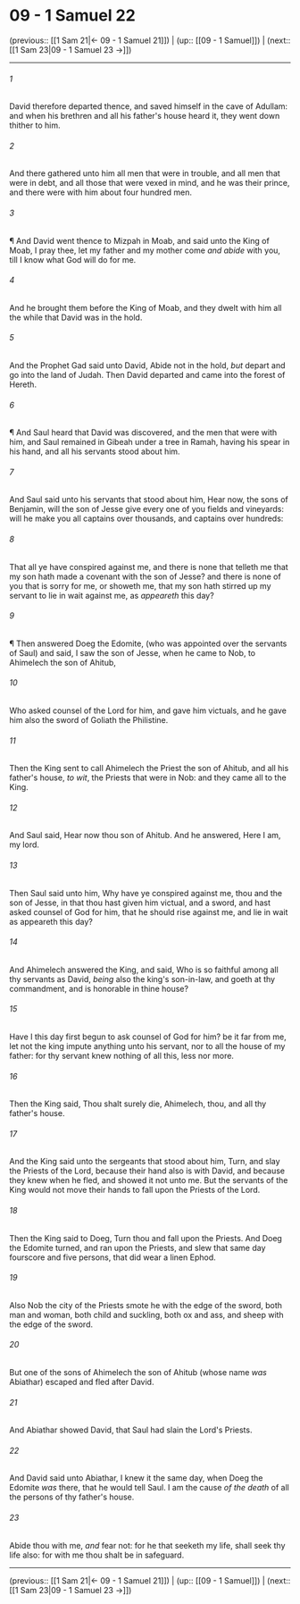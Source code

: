 # 09 - 1 Samuel 22

(previous:: [[1 Sam 21|← 09 - 1 Samuel 21]]) | (up:: [[09 - 1 Samuel]]) | (next:: [[1 Sam 23|09 - 1 Samuel 23 →]])

***


###### 1 
David therefore departed thence, and saved himself in the cave of Adullam: and when his brethren and all his father's house heard it, they went down thither to him. 

###### 2 
And there gathered unto him all men that were in trouble, and all men that were in debt, and all those that were vexed in mind, and he was their prince, and there were with him about four hundred men. 

###### 3 
¶ And David went thence to Mizpah in Moab, and said unto the King of Moab, I pray thee, let my father and my mother come _and abide_ with you, till I know what God will do for me. 

###### 4 
And he brought them before the King of Moab, and they dwelt with him all the while that David was in the hold. 

###### 5 
And the Prophet Gad said unto David, Abide not in the hold, _but_ depart and go into the land of Judah. Then David departed and came into the forest of Hereth. 

###### 6 
¶ And Saul heard that David was discovered, and the men that were with him, and Saul remained in Gibeah under a tree in Ramah, having his spear in his hand, and all his servants stood about him. 

###### 7 
And Saul said unto his servants that stood about him, Hear now, the sons of Benjamin, will the son of Jesse give every one of you fields and vineyards: will he make you all captains over thousands, and captains over hundreds: 

###### 8 
That all ye have conspired against me, and there is none that telleth me that my son hath made a covenant with the son of Jesse? and there is none of you that is sorry for me, or showeth me, that my son hath stirred up my servant to lie in wait against me, as _appeareth_ this day? 

###### 9 
¶ Then answered Doeg the Edomite, (who was appointed over the servants of Saul) and said, I saw the son of Jesse, when he came to Nob, to Ahimelech the son of Ahitub, 

###### 10 
Who asked counsel of the Lord for him, and gave him victuals, and he gave him also the sword of Goliath the Philistine. 

###### 11 
Then the King sent to call Ahimelech the Priest the son of Ahitub, and all his father's house, _to wit_, the Priests that were in Nob: and they came all to the King. 

###### 12 
And Saul said, Hear now thou son of Ahitub. And he answered, Here I am, my lord. 

###### 13 
Then Saul said unto him, Why have ye conspired against me, thou and the son of Jesse, in that thou hast given him victual, and a sword, and hast asked counsel of God for him, that he should rise against me, and lie in wait as appeareth this day? 

###### 14 
And Ahimelech answered the King, and said, Who is so faithful among all thy servants as David, _being_ also the king's son-in-law, and goeth at thy commandment, and is honorable in thine house? 

###### 15 
Have I this day first begun to ask counsel of God for him? be it far from me, let not the king impute anything unto his servant, nor to all the house of my father: for thy servant knew nothing of all this, less nor more. 

###### 16 
Then the King said, Thou shalt surely die, Ahimelech, thou, and all thy father's house. 

###### 17 
And the King said unto the sergeants that stood about him, Turn, and slay the Priests of the Lord, because their hand also is with David, and because they knew when he fled, and showed it not unto me. But the servants of the King would not move their hands to fall upon the Priests of the Lord. 

###### 18 
Then the King said to Doeg, Turn thou and fall upon the Priests. And Doeg the Edomite turned, and ran upon the Priests, and slew that same day fourscore and five persons, that did wear a linen Ephod. 

###### 19 
Also Nob the city of the Priests smote he with the edge of the sword, both man and woman, both child and suckling, both ox and ass, and sheep with the edge of the sword. 

###### 20 
But one of the sons of Ahimelech the son of Ahitub (whose name _was_ Abiathar) escaped and fled after David. 

###### 21 
And Abiathar showed David, that Saul had slain the Lord's Priests. 

###### 22 
And David said unto Abiathar, I knew it the same day, when Doeg the Edomite _was_ there, that he would tell Saul. I am the cause _of the death_ of all the persons of thy father's house. 

###### 23 
Abide thou with me, _and_ fear not: for he that seeketh my life, shall seek thy life also: for with me thou shalt be in safeguard.

***

(previous:: [[1 Sam 21|← 09 - 1 Samuel 21]]) | (up:: [[09 - 1 Samuel]]) | (next:: [[1 Sam 23|09 - 1 Samuel 23 →]])
